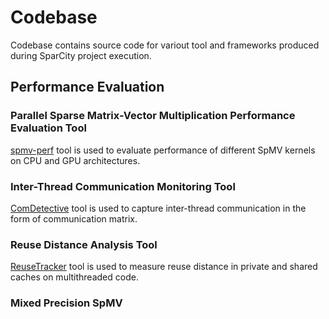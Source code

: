 # Codebase

Codebase contains source code for variout tool and frameworks produced during SparCity project execution.

## Performance Evaluation

### Parallel Sparse Matrix-Vector Multiplication Performance Evaluation Tool

[spmv-perf](spmv-perf) tool is used to evaluate performance of different SpMV kernels on CPU and GPU architectures.  

### Inter-Thread Communication Monitoring Tool

[ComDetective](https://github.com/ParCoreLab/hpctoolkit) tool is used to capture inter-thread communication in the form of communication matrix.  

### Reuse Distance Analysis Tool

[ReuseTracker](https://github.com/ParCoreLab/ReuseTracker) tool is used to measure reuse distance in private and shared caches on multithreaded code.

### Mixed Precision SpMV
